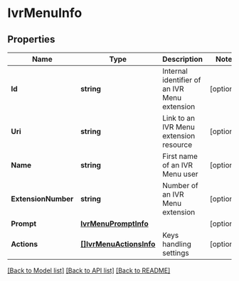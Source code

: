 # IvrMenuInfo

## Properties

Name | Type | Description | Notes
------------ | ------------- | ------------- | -------------
**Id** | **string** | Internal identifier of an IVR Menu extension | [optional] 
**Uri** | **string** | Link to an IVR Menu extension resource | [optional] 
**Name** | **string** | First name of an IVR Menu user | [optional] 
**ExtensionNumber** | **string** | Number of an IVR Menu extension | [optional] 
**Prompt** | [**IvrMenuPromptInfo**](IVRMenuPromptInfo.md) |  | [optional] 
**Actions** | [**[]IvrMenuActionsInfo**](IVRMenuActionsInfo.md) | Keys handling settings | [optional] 

[[Back to Model list]](../README.md#documentation-for-models) [[Back to API list]](../README.md#documentation-for-api-endpoints) [[Back to README]](../README.md)


